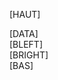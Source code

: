 [HAUT]
<div class="container">
	<div class="inner">
		<div class="centre">
			[DATA]
			<div class="lesblocks">
				<div class="blockL">[BLEFT]</div>
				<div class="blockR">[BRIGHT]</div>
			</div>
			[BAS]
		</div>
	</div>
</div>